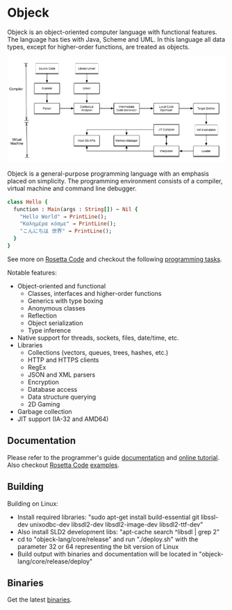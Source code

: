 # Objeck
Objeck is an object-oriented computer language with functional features. The language has ties with Java, Scheme and UML. In this language all data types, except for higher-order functions, are treated as objects.

![alt text](images/design2.png "Compiler & VM")

Objeck is a general-purpose programming language with an emphasis placed on simplicity. The programming environment consists of a compiler, virtual machine and command line debugger.

```ruby
class Hello {
  function : Main(args : String[]) ~ Nil {
    "Hello World" → PrintLine();
    "Καλημέρα κόσμε" → PrintLine();
    "こんにちは 世界" → PrintLine();
  }
}
```

See more on [Rosetta Code](http://rosettacode.org/wiki/Category:Objeck) and checkout the following [programming tasks](programs/rc).

Notable features:

* Object-oriented and functional
  * Classes, interfaces and higher-order functions
  * Generics with type boxing
  * Anonymous classes 
  * Reflection 
  * Object serialization 
  * Type inference
* Native support for threads, sockets, files, date/time, etc.
* Libraries 
  * Collections (vectors, queues, trees, hashes, etc.)
  * HTTP and HTTPS clients
  * RegEx
  * JSON and XML parsers
  * Encryption
  * Database access
  * Data structure querying
  * 2D Gaming
* Garbage collection
* JIT support (IA-32 and AMD64)

## Documentation
Please refer to the programmer's guide [documentation](http://www.objeck.org/documentation/) and [online tutorial](http://www.objeck.org/tutorial/). Also checkout [Rosetta Code](http://rosettacode.org/wiki/Category:Objeck) [examples](programs/rc).

## Building
Building on Linux:
*  Install required libraries: "sudo apt-get install build-essential git libssl-dev unixodbc-dev libsdl2-dev libsdl2-image-dev libsdl2-ttf-dev"
*  Also install SLD2 development libs: "apt-cache search ^libsdl | grep 2"
*  cd to "objeck-lang/core/release" and run "./deploy.sh" with the parameter 32 or 64 representing the bit version of Linux
*  Build output with binaries and documentation will be located in "objeck-lang/core/release/deploy"

## Binaries
Get the latest [binaries](https://sourceforge.net/projects/objeck-lang/).
